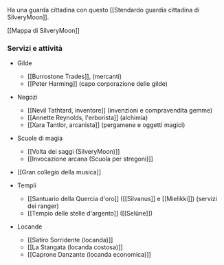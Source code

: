 
Ha una guarda cittadina con questo [[Stendardo guardia cittadina di SilveryMoon]].

[[Mappa di SilveryMoon]]

### Servizi e attività

- Gilde
	- [[Burrostone Trades]], (mercanti)
	- [[Peter Harming]] (capo corporazione delle gilde)

- Negozi
	- [[Nevil Tathtard, inventore]] (invenzioni e compravendita gemme)
	- [[Annette Reynolds, l'erborista]] (alchimia)
	- [[Xara Tantlor, arcanista]] (pergamene e oggetti magici)

- Scuole di magia
	- [[Volta dei saggi (SilveryMoon)]]
	- [[Invocazione arcana (Scuola per stregoni)]]

- [[Gran collegio della musica]]

- Templi
	- [[Santuario della Quercia d'oro]] ([[Silvanus]] e [[Mielikki]]) (servizi dei ranger)
	- [[Tempio delle stelle d'argento]] ([[Selûne]])

- Locande
	- [[Satiro Sorridente (locanda)]]
	- [[La Stangata (locanda costosa)]]
	- [[Caprone Danzante (locanda economica)]]